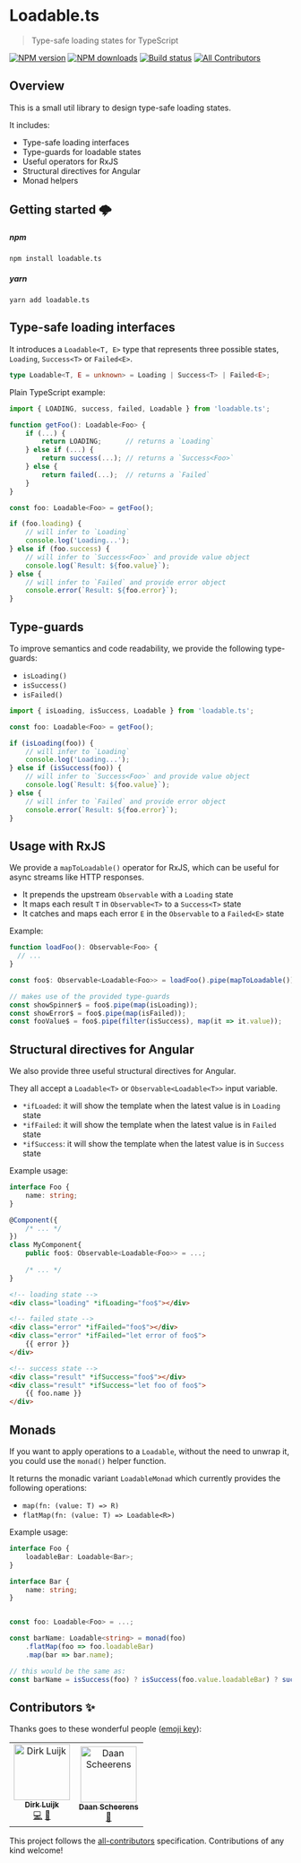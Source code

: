 # Loadable.ts

> Type-safe loading states for TypeScript

[![NPM version](http://img.shields.io/npm/v/loadable.ts.svg?style=flat-square)](https://www.npmjs.com/package/loadable.ts)
[![NPM downloads](http://img.shields.io/npm/dm/loadable.ts.svg?style=flat-square)](https://www.npmjs.com/package/loadable.ts)
[![Build status](https://github.com/dirkluijk/loadable.ts/actions/workflows/main.yml/badge.svg?branch=master)](https://github.com/dirkluijk/loadable.ts/actions/workflows/main.yml)
[![All Contributors](https://img.shields.io/badge/all_contributors-2-orange.svg?style=flat-square)](#contributors-)

## Overview

This is a small util library to design type-safe loading states.

It includes:

* Type-safe loading interfaces
* Type-guards for loadable states
* Useful operators for RxJS
* Structural directives for Angular
* Monad helpers

## Getting started 🌩

##### npm

```
npm install loadable.ts
```

##### yarn

```
yarn add loadable.ts
```

## Type-safe loading interfaces

It introduces a `Loadable<T, E>` type that represents three possible states,
`Loading`, `Success<T>` or `Failed<E>`.

```typescript
type Loadable<T, E = unknown> = Loading | Success<T> | Failed<E>;
```

Plain TypeScript example:

```typescript
import { LOADING, success, failed, Loadable } from 'loadable.ts';

function getFoo(): Loadable<Foo> {
    if (...) {
        return LOADING;      // returns a `Loading`
    } else if (...) {
        return success(...); // returns a `Success<Foo>`
    } else {
        return failed(...);  // returns a `Failed`
    }
}

const foo: Loadable<Foo> = getFoo();

if (foo.loading) {
    // will infer to `Loading`
    console.log('Loading...');
} else if (foo.success) {
    // will infer to `Success<Foo>` and provide value object
    console.log(`Result: ${foo.value}`);
} else {
    // will infer to `Failed` and provide error object
    console.error(`Result: ${foo.error}`);
}
```

## Type-guards

To improve semantics and code readability, we provide the following type-guards:

* `isLoading()`
* `isSuccess()`
* `isFailed()`

```typescript
import { isLoading, isSuccess, Loadable } from 'loadable.ts';

const foo: Loadable<Foo> = getFoo();

if (isLoading(foo)) {
    // will infer to `Loading`
    console.log('Loading...');
} else if (isSuccess(foo)) {
    // will infer to `Success<Foo>` and provide value object
    console.log(`Result: ${foo.value}`);
} else {
    // will infer to `Failed` and provide error object
    console.error(`Result: ${foo.error}`);
}
```

## Usage with RxJS

We provide a `mapToLoadable()` operator for RxJS, which can be useful for async streams like HTTP responses.

* It prepends the upstream `Observable` with a `Loading` state
* It maps each result `T` in `Observable<T>` to a `Success<T>` state
* It catches and maps each error `E` in the `Observable` to a `Failed<E>` state

Example:

```typescript
function loadFoo(): Observable<Foo> {
  // ...
}

const foo$: Observable<Loadable<Foo>> = loadFoo().pipe(mapToLoadable());

// makes use of the provided type-guards
const showSpinner$ = foo$.pipe(map(isLoading));
const showError$ = foo$.pipe(map(isFailed));
const fooValue$ = foo$.pipe(filter(isSuccess), map(it => it.value));
```

## Structural directives for Angular

We also provide three useful structural directives for Angular.

They all accept a `Loadable<T>` or `Observable<Loadable<T>>` input variable.

* `*ifLoaded`: it will show the template when the latest value is in `Loading` state
* `*ifFailed`: it will show the template when the latest value is in `Failed` state
* `*ifSuccess`: it will show the template when the latest value is in `Success` state


Example usage:

```typescript
interface Foo {
    name: string;
}

@Component({
    /* ... */
})
class MyComponent{
    public foo$: Observable<Loadable<Foo>> = ...;
    
    /* ... */
}
```

```html
<!-- loading state -->
<div class="loading" *ifLoading="foo$"></div>

<!-- failed state -->
<div class="error" *ifFailed="foo$"></div>
<div class="error" *ifFailed="let error of foo$">
    {{ error }}
</div>

<!-- success state -->
<div class="result" *ifSuccess="foo$"></div>
<div class="result" *ifSuccess="let foo of foo$">
    {{ foo.name }}
</div>
```

## Monads

If you want to apply operations to a `Loadable`, without the need to unwrap it, you could use the `monad()` helper function.

It returns the monadic variant `LoadableMonad` which currently provides the following operations:

* `map(fn: (value: T) => R)`
* `flatMap(fn: (value: T) => Loadable<R>)` 

Example usage:

```typescript
interface Foo {
    loadableBar: Loadable<Bar>;
}

interface Bar {
    name: string;
}


const foo: Loadable<Foo> = ...;

const barName: Loadable<string> = monad(foo)
    .flatMap(foo => foo.loadableBar)
    .map(bar => bar.name);

// this would be the same as:
const barName = isSuccess(foo) ? isSuccess(foo.value.loadableBar) ? success(foo.value.loadableBar.value.name) : foo.value.loadableBar : foo

```

## Contributors ✨

Thanks goes to these wonderful people ([emoji key](https://allcontributors.org/docs/en/emoji-key)):

<!-- ALL-CONTRIBUTORS-LIST:START - Do not remove or modify this section -->
<!-- prettier-ignore-start -->
<!-- markdownlint-disable -->
<table>
  <tr>
    <td align="center"><a href="https://github.com/dirkluijk"><img src="https://avatars2.githubusercontent.com/u/2102973?v=4" width="100px;" alt="Dirk Luijk"/><br /><sub><b>Dirk Luijk</b></sub></a><br /><a href="https://github.com/dirkluijk/loadable-ts/commits?author=dirkluijk" title="Code">💻</a> <a href="https://github.com/dirkluijk/loadable-ts/commits?author=dirkluijk" title="Documentation">📖</a></td>
    <td align="center"><a href="https://craftsmen.nl/"><img src="https://avatars0.githubusercontent.com/u/16564855?v=4" width="100px;" alt="Daan Scheerens"/><br /><sub><b>Daan Scheerens</b></sub></a><br /><a href="#ideas-dscheerens" title="Ideas, Planning, & Feedback">🤔</a></td>
  </tr>
</table>

<!-- markdownlint-enable -->
<!-- prettier-ignore-end -->
<!-- ALL-CONTRIBUTORS-LIST:END -->

This project follows the [all-contributors](https://github.com/all-contributors/all-contributors) specification. Contributions of any kind welcome!
